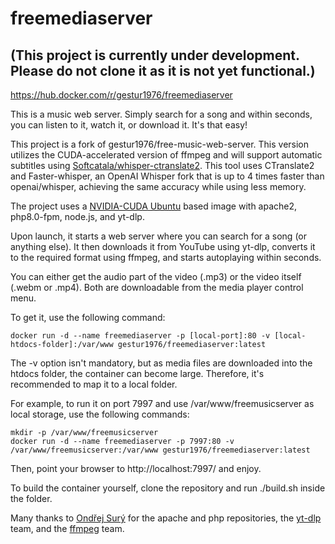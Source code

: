 # freemediaserver

## (This project is currently under development. Please do not clone it as it is not yet functional.)

https://hub.docker.com/r/gestur1976/freemediaserver

This is a music web server. Simply search for a song and within seconds, you can listen to it, watch it, or download it. It's that easy!

This project is a fork of gestur1976/free-music-web-server. This version utilizes the CUDA-accelerated version of ffmpeg and will support automatic subtitles using [Softcatala/whisper-ctranslate2](https://github.com/Softcatala/whisper-ctranslate2). This tool uses CTranslate2 and Faster-whisper, an OpenAI Whisper fork that is up to 4 times faster than openai/whisper, achieving the same accuracy while using less memory.

The project uses a [NVIDIA-CUDA Ubuntu](https://hub.docker.com/layers/nvidia/cuda/11.6.2-runtime-ubuntu20.04) based image with apache2, php8.0-fpm, node.js, and yt-dlp.

Upon launch, it starts a web server where you can search for a song (or anything else). It then downloads it from YouTube using yt-dlp, converts it to the required format using ffmpeg, and starts autoplaying within seconds.

You can either get the audio part of the video (.mp3) or the video itself (.webm or .mp4). Both are downloadable from the media player control menu.

To get it, use the following command:

```shell
docker run -d --name freemediaserver -p [local-port]:80 -v [local-htdocs-folder]:/var/www gestur1976/freemediaserver:latest
```
The -v option isn't mandatory, but as media files are downloaded into the htdocs folder, the container can become large. Therefore, it's recommended to map it to a local folder.

For example, to run it on port 7997 and use /var/www/freemusicserver as local storage, use the following commands:

```shell
mkdir -p /var/www/freemusicserver
docker run -d --name freemediaserver -p 7997:80 -v /var/www/freemusicserver:/var/www gestur1976/freemediaserver:latest
```

Then, point your browser to http://localhost:7997/ and enjoy.

To build the container yourself, clone the repository and run ./build.sh inside the folder.

Many thanks to [Ondřej Surý](https://github.com/oerdnj) for the apache and php repositories, the [yt-dlp](https://github.com/yt-dlp) team, and the [ffmpeg](https://ffmpeg.org/) team.
